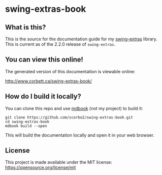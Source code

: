 # swing-extras-book

## What is this?

This is the source for the documentation guide for my [swing-extras](https://github.com/scorbo2/swing-extras) library.
This is current as of the 2.2.0 release of `swing-extras`.

## You can view this online!

The generated version of this documentation is viewable online:

<a href="http://www.corbett.ca/swing-extras-book/">http://www.corbett.ca/swing-extras-book/</a>

## How do I build it locally?

You can clone this repo and use [mdbook](https://rust-lang.github.io/mdBook/index.html) (not my project) to build it:

```shell
git clone https://github.com/scorbo2/swing-extras-book.git
cd swing-extras-book
mdbook build --open
```

This will build the documentation locally and open it in your web browser.

## License

This project is made available under the MIT license: https://opensource.org/license/mit
